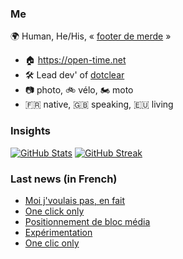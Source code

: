 ### Me

🌍 Human, He/His, « [footer de merde](https://open-time.net/post/2013/07/17/La-veritable-histoire-du-Footer-de-merde-) » 
* 🏠 https://open-time.net 
* 🛠️ Lead dev' of [dotclear](https://git.dotclear.org/dev/dotclear)
* 📷 photo, 🚲 vélo, 🏍️ moto 
* 🇫🇷 native, 🇬🇧 speaking, 🇪🇺 living

### Insights

[![GitHub Stats](https://github-readme-stats.vercel.app/api?username=franck-paul)](https://github.com/franck-paul)
[![GitHub Streak](https://github-readme-streak-stats.herokuapp.com?user=franck-paul)](https://git.io/streak-stats)

### Last news (in French)

<!-- BLOG-POST-LIST:START -->
- [Moi j&#39;voulais pas, en fait](https://open-time.net/post/2023/05/26/Moi-j-voulais-pas%2C-en-fait)
- [One click only](https://open-time.net/post/2023/05/25/One-click-only)
- [Positionnement de bloc média](https://open-time.net/post/2023/05/24/Positionnement-de-bloc-m%C3%A9dia)
- [Expérimentation](https://open-time.net/post/2023/05/23/Exp%C3%A9rimentation)
- [One clic only](https://open-time.net/post/2023/05/22/One-clic-only)
<!-- BLOG-POST-LIST:END -->
